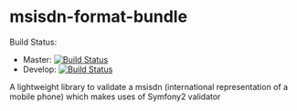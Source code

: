 msisdn-format-bundle
=============

Build Status:

- Master: [![Build Status](http://ci.asedik.com/buildStatus/icon?job=msisdn-format-bundle_master)](http://ci.asedik.com/job/msisdn-format-bundle_master/)
- Develop: [![Build Status](http://ci.asedik.com/buildStatus/icon?job=msisdn-format-bundle_develop)](http://ci.asedik.com/job/msisdn-format-bundle_develop/)

A lightweight library to validate a msisdn (international representation of a mobile phone) which makes uses of Symfony2 validator
